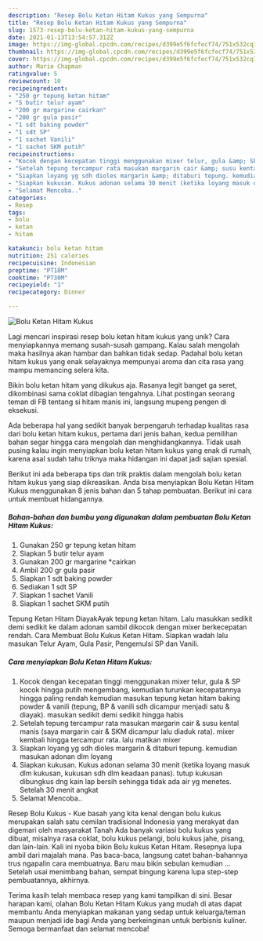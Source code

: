 ```yaml
---
description: "Resep Bolu Ketan Hitam Kukus yang Sempurna"
title: "Resep Bolu Ketan Hitam Kukus yang Sempurna"
slug: 1573-resep-bolu-ketan-hitam-kukus-yang-sempurna
date: 2021-01-13T13:54:57.312Z
image: https://img-global.cpcdn.com/recipes/d399e5f6fcfecf74/751x532cq70/bolu-ketan-hitam-kukus-foto-resep-utama.jpg
thumbnail: https://img-global.cpcdn.com/recipes/d399e5f6fcfecf74/751x532cq70/bolu-ketan-hitam-kukus-foto-resep-utama.jpg
cover: https://img-global.cpcdn.com/recipes/d399e5f6fcfecf74/751x532cq70/bolu-ketan-hitam-kukus-foto-resep-utama.jpg
author: Marie Chapman
ratingvalue: 5
reviewcount: 10
recipeingredient:
- "250 gr tepung ketan hitam"
- "5 butir telur ayam"
- "200 gr margarine cairkan"
- "200 gr gula pasir"
- "1 sdt baking powder"
- "1 sdt SP"
- "1 sachet Vanili"
- "1 sachet SKM putih"
recipeinstructions:
- "Kocok dengan kecepatan tinggi menggunakan mixer telur, gula &amp; SP kocok hingga putih mengembang, kemudian turunkan kecepatannya hingga paling rendah kemudian masukan tepung ketan hitam baking powder &amp; vanili (tepung, BP &amp; vanili sdh dicampur menjadi satu &amp; diayak). masukan sedikit demi sedikit hingga habis"
- "Setelah tepung tercampur rata masukan margarin cair &amp; susu kental manis (saya margarin cair &amp; SKM dicampur lalu diaduk rata). mixer kembali hingga tercampur rata. lalu matikan mixer"
- "Siapkan loyang yg sdh dioles margarin &amp; ditaburi tepung. kemudian masukan adonan dlm loyang"
- "Siapkan kukusan. Kukus adonan selama 30 menit (ketika loyang masuk dlm kukusan, kukusan sdh dlm keadaan panas). tutup kukusan dibungkus dng kain lap bersih sehingga tidak ada air yg menetes. Setelah 30 menit angkat"
- "Selamat Mencoba.."
categories:
- Resep
tags:
- bolu
- ketan
- hitam

katakunci: bolu ketan hitam 
nutrition: 251 calories
recipecuisine: Indonesian
preptime: "PT18M"
cooktime: "PT30M"
recipeyield: "1"
recipecategory: Dinner

---
```



![Bolu Ketan Hitam Kukus](https://img-global.cpcdn.com/recipes/d399e5f6fcfecf74/751x532cq70/bolu-ketan-hitam-kukus-foto-resep-utama.jpg)

Lagi mencari inspirasi resep bolu ketan hitam kukus yang unik? Cara menyiapkannya memang susah-susah gampang. Kalau salah mengolah maka hasilnya akan hambar dan bahkan tidak sedap. Padahal bolu ketan hitam kukus yang enak selayaknya mempunyai aroma dan cita rasa yang mampu memancing selera kita.

Bikin bolu ketan hitam yang dikukus aja. Rasanya legit banget ga seret, dikombinasi sama coklat dibagian tengahnya. Lihat postingan seorang teman di FB tentang si hitam manis ini, langsung mupeng pengen di eksekusi.

Ada beberapa hal yang sedikit banyak berpengaruh terhadap kualitas rasa dari bolu ketan hitam kukus, pertama dari jenis bahan, kedua pemilihan bahan segar hingga cara mengolah dan menghidangkannya. Tidak usah pusing kalau ingin menyiapkan bolu ketan hitam kukus yang enak di rumah, karena asal sudah tahu triknya maka hidangan ini dapat jadi sajian spesial.


Berikut ini ada beberapa tips dan trik praktis dalam mengolah bolu ketan hitam kukus yang siap dikreasikan. Anda bisa menyiapkan Bolu Ketan Hitam Kukus menggunakan 8 jenis bahan dan 5 tahap pembuatan. Berikut ini cara untuk membuat hidangannya.

<!--inarticleads1-->

##### Bahan-bahan dan bumbu yang digunakan dalam pembuatan Bolu Ketan Hitam Kukus:

1. Gunakan 250 gr tepung ketan hitam
1. Siapkan 5 butir telur ayam
1. Gunakan 200 gr margarine *cairkan
1. Ambil 200 gr gula pasir
1. Siapkan 1 sdt baking powder
1. Sediakan 1 sdt SP
1. Siapkan 1 sachet Vanili
1. Siapkan 1 sachet SKM putih


Tepung Ketan Hitam DiayakAyak tepung ketan hitam. Lalu masukkan sedikit demi sedikit ke dalam adonan sambil dikocok dengan mixer berkecepatan rendah. Cara Membuat Bolu Kukus Ketan Hitam. Siapkan wadah lalu masukan Telur Ayam, Gula Pasir, Pengemulsi SP dan Vanili. 

<!--inarticleads2-->

##### Cara menyiapkan Bolu Ketan Hitam Kukus:

1. Kocok dengan kecepatan tinggi menggunakan mixer telur, gula &amp; SP kocok hingga putih mengembang, kemudian turunkan kecepatannya hingga paling rendah kemudian masukan tepung ketan hitam baking powder &amp; vanili (tepung, BP &amp; vanili sdh dicampur menjadi satu &amp; diayak). masukan sedikit demi sedikit hingga habis
1. Setelah tepung tercampur rata masukan margarin cair &amp; susu kental manis (saya margarin cair &amp; SKM dicampur lalu diaduk rata). mixer kembali hingga tercampur rata. lalu matikan mixer
1. Siapkan loyang yg sdh dioles margarin &amp; ditaburi tepung. kemudian masukan adonan dlm loyang
1. Siapkan kukusan. Kukus adonan selama 30 menit (ketika loyang masuk dlm kukusan, kukusan sdh dlm keadaan panas). tutup kukusan dibungkus dng kain lap bersih sehingga tidak ada air yg menetes. Setelah 30 menit angkat
1. Selamat Mencoba..


Resep Bolu Kukus - Kue basah yang kita kenal dengan bolu kukus merupakan salah satu cemilan tradisional Indonesia yang merakyat dan digemari oleh masyarakat Tanah Ada banyak variasi bolu kukus yang dibuat, misalnya rasa coklat, bolu kukus pelangi, bolu kukus jahe, pisang, dan lain-lain. Kali ini nyoba bikin Bolu kukus Ketan Hitam. Resepnya lupa ambil dari majalah mana. Pas baca-baca, langsung catet bahan-bahannya trus ngapalin cara membuatnya. Baru mau bikin sebulan kemudian … Setelah usai menimbang bahan, sempat bingung karena lupa step-step pembuatannya, akhirnya. 

Terima kasih telah membaca resep yang kami tampilkan di sini. Besar harapan kami, olahan Bolu Ketan Hitam Kukus yang mudah di atas dapat membantu Anda menyiapkan makanan yang sedap untuk keluarga/teman maupun menjadi ide bagi Anda yang berkeinginan untuk berbisnis kuliner. Semoga bermanfaat dan selamat mencoba!
